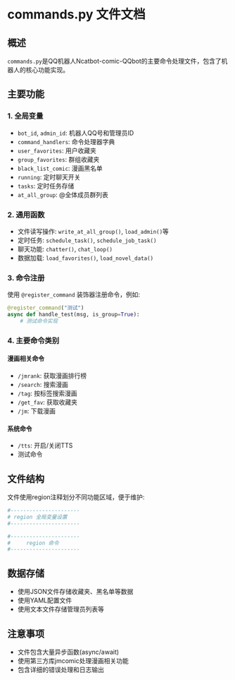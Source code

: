 # commands.py 文件文档

## 概述
`commands.py`是QQ机器人Ncatbot-comic-QQbot的主要命令处理文件，包含了机器人的核心功能实现。

## 主要功能

### 1. 全局变量
- `bot_id`, `admin_id`: 机器人QQ号和管理员ID
- `command_handlers`: 命令处理器字典
- `user_favorites`: 用户收藏夹
- `group_favorites`: 群组收藏夹
- `black_list_comic`: 漫画黑名单
- `running`: 定时聊天开关
- `tasks`: 定时任务存储
- `at_all_group`: @全体成员群列表

### 2. 通用函数
- 文件读写操作: `write_at_all_group()`, `load_admin()`等
- 定时任务: `schedule_task()`, `schedule_job_task()`
- 聊天功能: `chatter()`, `chat_loop()`
- 数据加载: `load_favorites()`, `load_novel_data()`

### 3. 命令注册
使用 `@register_command` 装饰器注册命令，例如:
```python
@register_command("测试")
async def handle_test(msg, is_group=True):
    # 测试命令实现
```

### 4. 主要命令类别

#### 漫画相关命令
- `/jmrank`: 获取漫画排行榜
- `/search`: 搜索漫画
- `/tag`: 按标签搜索漫画
- `/get_fav`: 获取收藏夹
- `/jm`: 下载漫画

#### 系统命令
- `/tts`: 开启/关闭TTS
- 测试命令

## 文件结构
文件使用region注释划分不同功能区域，便于维护:
```python
#----------------------
# region 全局变量设置
#----------------------

#----------------------
#     region 命令
#----------------------
```

## 数据存储
- 使用JSON文件存储收藏夹、黑名单等数据
- 使用YAML配置文件
- 使用文本文件存储管理员列表等

## 注意事项
- 文件包含大量异步函数(async/await)
- 使用第三方库jmcomic处理漫画相关功能
- 包含详细的错误处理和日志输出
        
